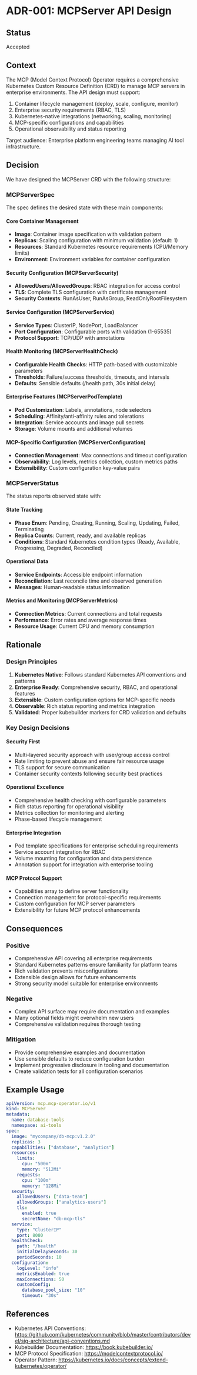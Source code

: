 # ADR-001: MCPServer API Design

## Status

Accepted

## Context

The MCP (Model Context Protocol) Operator requires a comprehensive Kubernetes Custom Resource Definition (CRD) to manage MCP servers in enterprise environments. The API design must support:

1. Container lifecycle management (deploy, scale, configure, monitor)
2. Enterprise security requirements (RBAC, TLS)
3. Kubernetes-native integrations (networking, scaling, monitoring)
4. MCP-specific configurations and capabilities
5. Operational observability and status reporting

Target audience: Enterprise platform engineering teams managing AI tool infrastructure.

## Decision

We have designed the MCPServer CRD with the following structure:

### MCPServerSpec

The spec defines the desired state with these main components:

#### Core Container Management
- **Image**: Container image specification with validation pattern
- **Replicas**: Scaling configuration with minimum validation (default: 1)
- **Resources**: Standard Kubernetes resource requirements (CPU/Memory limits)
- **Environment**: Environment variables for container configuration

#### Security Configuration (MCPServerSecurity)
- **AllowedUsers/AllowedGroups**: RBAC integration for access control
- **TLS**: Complete TLS configuration with certificate management
- **Security Contexts**: RunAsUser, RunAsGroup, ReadOnlyRootFilesystem

#### Service Configuration (MCPServerService)
- **Service Types**: ClusterIP, NodePort, LoadBalancer
- **Port Configuration**: Configurable ports with validation (1-65535)
- **Protocol Support**: TCP/UDP with annotations

#### Health Monitoring (MCPServerHealthCheck)
- **Configurable Health Checks**: HTTP path-based with customizable parameters
- **Thresholds**: Failure/success thresholds, timeouts, and intervals
- **Defaults**: Sensible defaults (/health path, 30s initial delay)

#### Enterprise Features (MCPServerPodTemplate)
- **Pod Customization**: Labels, annotations, node selectors
- **Scheduling**: Affinity/anti-affinity rules and tolerations
- **Integration**: Service accounts and image pull secrets
- **Storage**: Volume mounts and additional volumes

#### MCP-Specific Configuration (MCPServerConfiguration)
- **Connection Management**: Max connections and timeout configuration
- **Observability**: Log levels, metrics collection, custom metrics paths
- **Extensibility**: Custom configuration key-value pairs

### MCPServerStatus

The status reports observed state with:

#### State Tracking
- **Phase Enum**: Pending, Creating, Running, Scaling, Updating, Failed, Terminating
- **Replica Counts**: Current, ready, and available replicas
- **Conditions**: Standard Kubernetes condition types (Ready, Available, Progressing, Degraded, Reconciled)

#### Operational Data
- **Service Endpoints**: Accessible endpoint information
- **Reconciliation**: Last reconcile time and observed generation
- **Messages**: Human-readable status information

#### Metrics and Monitoring (MCPServerMetrics)
- **Connection Metrics**: Current connections and total requests
- **Performance**: Error rates and average response times
- **Resource Usage**: Current CPU and memory consumption

## Rationale

### Design Principles

1. **Kubernetes Native**: Follows standard Kubernetes API conventions and patterns
2. **Enterprise Ready**: Comprehensive security, RBAC, and operational features
3. **Extensible**: Custom configuration options for MCP-specific needs
4. **Observable**: Rich status reporting and metrics integration
5. **Validated**: Proper kubebuilder markers for CRD validation and defaults

### Key Design Decisions

#### Security First
- Multi-layered security approach with user/group access control
- Rate limiting to prevent abuse and ensure fair resource usage
- TLS support for secure communication
- Container security contexts following security best practices

#### Operational Excellence
- Comprehensive health checking with configurable parameters
- Rich status reporting for operational visibility
- Metrics collection for monitoring and alerting
- Phase-based lifecycle management

#### Enterprise Integration
- Pod template specifications for enterprise scheduling requirements
- Service account integration for RBAC
- Volume mounting for configuration and data persistence
- Annotation support for integration with enterprise tooling

#### MCP Protocol Support
- Capabilities array to define server functionality
- Connection management for protocol-specific requirements
- Custom configuration for MCP server parameters
- Extensibility for future MCP protocol enhancements

## Consequences

### Positive
- Comprehensive API covering all enterprise requirements
- Standard Kubernetes patterns ensure familiarity for platform teams
- Rich validation prevents misconfigurations
- Extensible design allows for future enhancements
- Strong security model suitable for enterprise environments

### Negative
- Complex API surface may require documentation and examples
- Many optional fields might overwhelm new users
- Comprehensive validation requires thorough testing

### Mitigation
- Provide comprehensive examples and documentation
- Use sensible defaults to reduce configuration burden
- Implement progressive disclosure in tooling and documentation
- Create validation tests for all configuration scenarios

## Example Usage

```yaml
apiVersion: mcp.mcp-operator.io/v1
kind: MCPServer
metadata:
  name: database-tools
  namespace: ai-tools
spec:
  image: "mycompany/db-mcp:v1.2.0"
  replicas: 3
  capabilities: ["database", "analytics"]
  resources:
    limits:
      cpu: "500m"
      memory: "512Mi"
    requests:
      cpu: "100m"
      memory: "128Mi"
  security:
    allowedUsers: ["data-team"]
    allowedGroups: ["analytics-users"]
    tls:
      enabled: true
      secretName: "db-mcp-tls"
  service:
    type: "ClusterIP"
    port: 8080
  healthCheck:
    path: "/health"
    initialDelaySeconds: 30
    periodSeconds: 10
  configuration:
    logLevel: "info"
    metricsEnabled: true
    maxConnections: 50
    customConfig:
      database_pool_size: "10"
      timeout: "30s"
```

## References

- Kubernetes API Conventions: https://github.com/kubernetes/community/blob/master/contributors/devel/sig-architecture/api-conventions.md
- Kubebuilder Documentation: https://book.kubebuilder.io/
- MCP Protocol Specification: https://modelcontextprotocol.io/
- Operator Pattern: https://kubernetes.io/docs/concepts/extend-kubernetes/operator/
